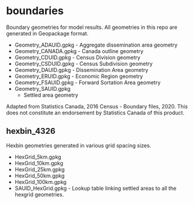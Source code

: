 # boundaries
Boundary geometries for model results.  All geometries in this repo are generated in Geopackage format.

 - Geometry_ADAUID.gpkg
		 - Aggregate dissemination area geometry
 - Geometry_CANADA.gpkg
		 - Canada outline geometry
 - Geometry_CDUID.gpkg
		 - Census Division geometry
 - Geometry_CSDUID.gpkg
		 - Census Subdivision geometry
 - Geometry_DAUID.gpkg
		- Dissemination Area geometry
 - Geometry_ERUID.gpkg
		 - Economic Region geometry
 - Geometry_FSAUID.gpkg
		 - Forward Sortation Area geometry
 - Geometry_SAUID.gpkg
	 -  Settled area geometry
  
  Adapted from Statistics Canada, 2016 Census - Boundary files, 2020. This does not constitute an endorsement by Statistics Canada of this product.

## hexbin_4326

Hexbin geometries generated in various grid spacing sizes.

 - HexGrid_5km.gpkg
 - HexGrid_10km.gpkg
 - HexGrid_25km.gpkg
 - HexGrid_50km.gpkg
 - HexGrid_100km.gpkg
 - SAUID_HexGrid.gpkg
		 - Lookup table linking settled areas to all the hexgrid geometries.